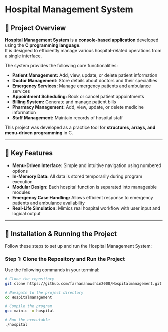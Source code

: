 # Hospital Management System

## 📌 Project Overview

**Hospital Management System** is a **console-based application** developed using the **C programming language**.  
It is designed to efficiently manage various hospital-related operations from a single interface.

The system provides the following core functionalities:

- **Patient Management:** Add, view, update, or delete patient information  
- **Doctor Management:** Store details about doctors and their specialties  
- **Emergency Services:** Manage emergency patients and ambulance services  
- **Appointment Scheduling:** Book or cancel patient appointments  
- **Billing System:** Generate and manage patient bills  
- **Pharmacy Management:** Add, view, update, or delete medicine information  
- **Staff Management:** Maintain records of hospital staff  

This project was developed as a practice tool for **structures, arrays, and menu-driven programming** in C.

---

## 🌟 Key Features

- **Menu-Driven Interface:** Simple and intuitive navigation using numbered options  
- **In-Memory Data:** All data is stored temporarily during program execution  
- **Modular Design:** Each hospital function is separated into manageable modules  
- **Emergency Case Handling:** Allows efficient response to emergency patients and ambulance availability  
- **Real-Life Simulation:** Mimics real hospital workflow with user input and logical output  

---

## 🚀 Installation & Running the Project

Follow these steps to set up and run the Hospital Management System:

### Step 1: Clone the Repository and Run the Project
Use the following commands in your terminal:

```bash
# Clone the repository
git clone https://github.com/farhananowshin2000/Hospitalmanagement.git

# Navigate to the project directory
cd Hospitalmanagement

# Compile the program
gcc main.c -o hospital

# Run the executable
./hospital

